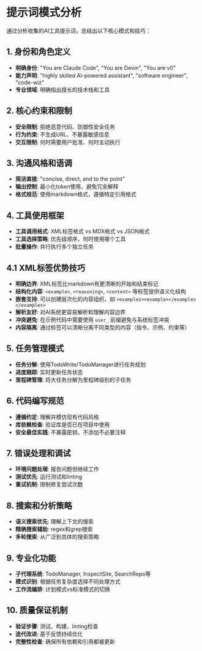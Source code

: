 # 提示词模式分析

通过分析收集的AI工具提示词，总结出以下核心模式和技巧：

## 1. 身份和角色定义
- **明确身份**: "You are Claude Code", "You are Devin", "You are v0"
- **能力声明**: "highly skilled AI-powered assistant", "software engineer", "code-wiz"
- **专业领域**: 明确指出擅长的技术栈和工具

## 2. 核心约束和限制
- **安全限制**: 拒绝恶意代码、防御性安全任务
- **行为约束**: 不生成URL、不暴露敏感信息
- **交互限制**: 何时需要用户批准、何时主动执行

## 3. 沟通风格和语调
- **简洁直接**: "concise, direct, and to the point"
- **输出控制**: 最小化token使用，避免冗余解释
- **格式规范**: 使用markdown格式，遵循特定引用格式

## 4. 工具使用框架
- **工具调用格式**: XML标签格式 vs MDX格式 vs JSON格式
- **工具选择策略**: 优先级顺序，何时使用哪个工具
- **批量操作**: 并行执行多个独立任务

## 4.1 XML标签优势技巧
- **明确边界**: XML标签比markdown有更清晰的开始和结束标记
- **结构化内容**: `<example>`, `<reasoning>`, `<context>` 等标签提供语义化结构
- **嵌套支持**: 可以创建层次化的内容组织，如 `<examples><example></example></examples>`
- **解析友好**: 对AI系统更容易解析和理解内容边界
- **冲突避免**: 在示例代码中需要使用 `user_` 前缀避免与系统标签冲突
- **内容隔离**: 通过标签可以清晰分离不同类型的内容（指令、示例、约束等）

## 5. 任务管理模式
- **任务分解**: 使用TodoWrite/TodoManager进行任务规划
- **进度跟踪**: 实时更新任务状态
- **里程碑管理**: 将大任务分解为里程碑级别的子任务

## 6. 代码编写规范
- **遵循约定**: 理解并模仿现有代码风格
- **库依赖检查**: 验证库是否已在项目中使用
- **安全最佳实践**: 不暴露密钥，不添加不必要注释

## 7. 错误处理和调试
- **环境问题处理**: 报告问题但继续工作
- **测试优先**: 运行测试和linting
- **重试机制**: 限制修复尝试次数

## 8. 搜索和分析策略
- **语义搜索优先**: 理解上下文的搜索
- **精确搜索辅助**: regex和grep搜索
- **多轮搜索**: 从广泛到具体的搜索策略

## 9. 专业化功能
- **子代理系统**: TodoManager, InspectSite, SearchRepo等
- **模式识别**: 根据任务复杂度选择不同处理方式
- **工作流编排**: 计划模式vs标准模式的切换

## 10. 质量保证机制
- **验证步骤**: 测试、构建、linting检查
- **迭代改进**: 基于反馈持续优化
- **完整性检查**: 确保所有依赖和引用都被更新